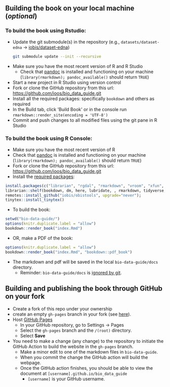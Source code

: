 
## Building the book on your local machine (_optional_)

### To build the book using Rstudio: 

* Update the git submodule(s) in the repository (e.g., `datasets/dataset-edna` -> [iobis/dataset-edna](https://github.com/iobis/dataset-edna))
  ```bash
  git submodule update --init --recursive
  ```
* Make sure you have the most recent version of R and R Studio
  * Check that [pandoc](https://pandoc.org/installing.html) is installed and functioning on your machine 
(`library(rmarkdown); pandoc_available()` should return `TRUE`)
* Start a new project in R Studio using version control
* Fork or clone the GitHub repository from this url: https://github.com/ioos/bio_data_guide.git
* Install all the required packages: specifically `bookdown` and others as required
* In the Build tab, click 'Build Book' or in the console run `rmarkdown::render_site(encoding = 'UTF-8')`
* Commit and push changes to all modified files using the git pane in R Studio

### To build the book using R Console:
* Make sure you have the most recent version of R
* Check that [pandoc](https://pandoc.org/installing.html) is installed and functioning on your machine 
(`library(rmarkdown); pandoc_available()` should return `TRUE`) 
* Fork or clone the GitHub repository from this url: https://github.com/ioos/bio_data_guide.git
* Install the [required packages](https://github.com/ioos/bio_data_guide/blob/e5ce8894dc5d00729ff3c0df754d282ba4681119/.github/workflows/deploy_bookdown.yml#L26-L31):
``` r
install.packages(c("librarian", "rgdal", "rmarkdown", "vroom", "xfun", "tinytex"), type = "binary");
librarian::shelf(bookdown, dm, here, lubridate, , rmarkdown, tidyverse, worms);
remotes::install_github("iobis/obistools", upgrade="never");
tinytex::install_tinytex()
```
* To build the book:
``` r
setwd("bio-data-guide/")
options(knitr.duplicate.label = "allow")
bookdown::render_book("index.Rmd")
```
* OR, make a PDF of the book:
``` r
options(knitr.duplicate.label = "allow")
bookdown::render_book("index.Rmd", "bookdown::pdf_book")
```
* The markdown and pdf will be saved in the local `bio-data-guide/docs` directory.
  * Reminder: `bio-data-guide/docs` is [ignored by git](https://github.com/ioos/bio_data_guide/blob/main/.gitignore).
          
## Building and publishing the book through GitHub on your fork

* Create a fork of this repo under your ownership
* create an empty `gh-pages` branch in your fork (see [here](https://jiafulow.github.io/blog/2020/07/09/create-gh-pages-branch-in-existing-repo/)).
* Host [GitHub Pages](https://pages.github.com/)
  * In your GitHub repository, go to Settings -> Pages
  * Select the `gh-pages` branch and the `/(root)` directory.
  * Select **Save**
* You need to make a change (any change) to the repository to initiate the GitHub Action to
  build the website in the `gh-pages` branch.
  * Make a minor edit to one of the markdown files in `bio-data-guide`.
  * When you commit the change the GitHub action will build the webpage.
  * Once the GitHub action finishes, you should be able to view the document at
  `[username].github.io/bio_data_guide`
    * `[username]` is your GitHub username.
